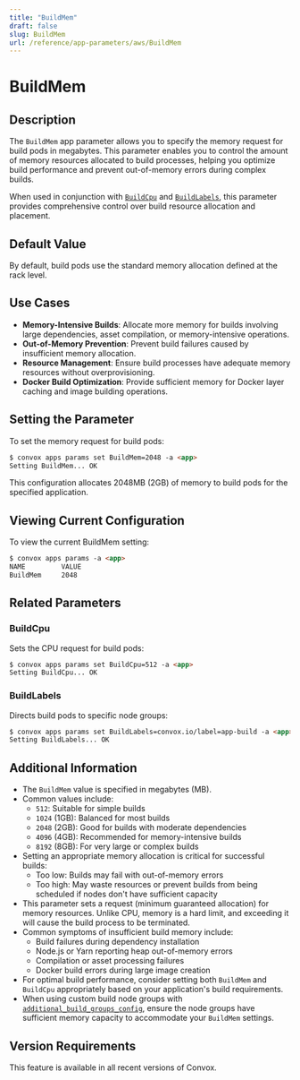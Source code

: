 ```yaml
---
title: "BuildMem"
draft: false
slug: BuildMem
url: /reference/app-parameters/aws/BuildMem
---
```


# BuildMem

## Description
The `BuildMem` app parameter allows you to specify the memory request for build pods in megabytes. This parameter enables you to control the amount of memory resources allocated to build processes, helping you optimize build performance and prevent out-of-memory errors during complex builds.

When used in conjunction with [`BuildCpu`](/reference/app-parameters/aws/BuildCpu) and [`BuildLabels`](/reference/app-parameters/aws/BuildLabels), this parameter provides comprehensive control over build resource allocation and placement.

## Default Value
By default, build pods use the standard memory allocation defined at the rack level.

## Use Cases
- **Memory-Intensive Builds**: Allocate more memory for builds involving large dependencies, asset compilation, or memory-intensive operations.
- **Out-of-Memory Prevention**: Prevent build failures caused by insufficient memory allocation.
- **Resource Management**: Ensure build processes have adequate memory resources without overprovisioning.
- **Docker Build Optimization**: Provide sufficient memory for Docker layer caching and image building operations.

## Setting the Parameter
To set the memory request for build pods:

```html
$ convox apps params set BuildMem=2048 -a <app>
Setting BuildMem... OK
```

This configuration allocates 2048MB (2GB) of memory to build pods for the specified application.

## Viewing Current Configuration
To view the current BuildMem setting:

```html
$ convox apps params -a <app>
NAME         VALUE
BuildMem     2048
```

## Related Parameters

### BuildCpu
Sets the CPU request for build pods:

```html
$ convox apps params set BuildCpu=512 -a <app>
Setting BuildCpu... OK
```

### BuildLabels
Directs build pods to specific node groups:

```html
$ convox apps params set BuildLabels=convox.io/label=app-build -a <app>
Setting BuildLabels... OK
```

## Additional Information
- The `BuildMem` value is specified in megabytes (MB).
- Common values include:
  - `512`: Suitable for simple builds
  - `1024` (1GB): Balanced for most builds
  - `2048` (2GB): Good for builds with moderate dependencies
  - `4096` (4GB): Recommended for memory-intensive builds
  - `8192` (8GB): For very large or complex builds
- Setting an appropriate memory allocation is critical for successful builds:
  - Too low: Builds may fail with out-of-memory errors
  - Too high: May waste resources or prevent builds from being scheduled if nodes don't have sufficient capacity
- This parameter sets a request (minimum guaranteed allocation) for memory resources. Unlike CPU, memory is a hard limit, and exceeding it will cause the build process to be terminated.
- Common symptoms of insufficient build memory include:
  - Build failures during dependency installation
  - Node.js or Yarn reporting heap out-of-memory errors
  - Compilation or asset processing failures
  - Docker build errors during large image creation
- For optimal build performance, consider setting both `BuildMem` and `BuildCpu` appropriately based on your application's build requirements.
- When using custom build node groups with [`additional_build_groups_config`](/configuration/rack-parameters/aws/additional_build_groups_config), ensure the node groups have sufficient memory capacity to accommodate your `BuildMem` settings.

## Version Requirements
This feature is available in all recent versions of Convox.
